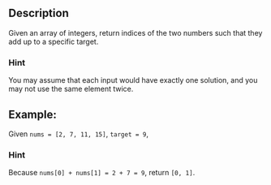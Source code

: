 ## Description
Given an array of integers, return indices of the two numbers such that they add up to a specific target.
### Hint
You may assume that each input would have exactly one solution, and you may not use the same element twice.

## Example:
Given `nums = [2, 7, 11, 15]`, `target = 9`,

### Hint
Because `nums[0] + nums[1] = 2 + 7 = 9`,
return `[0, 1]`.
